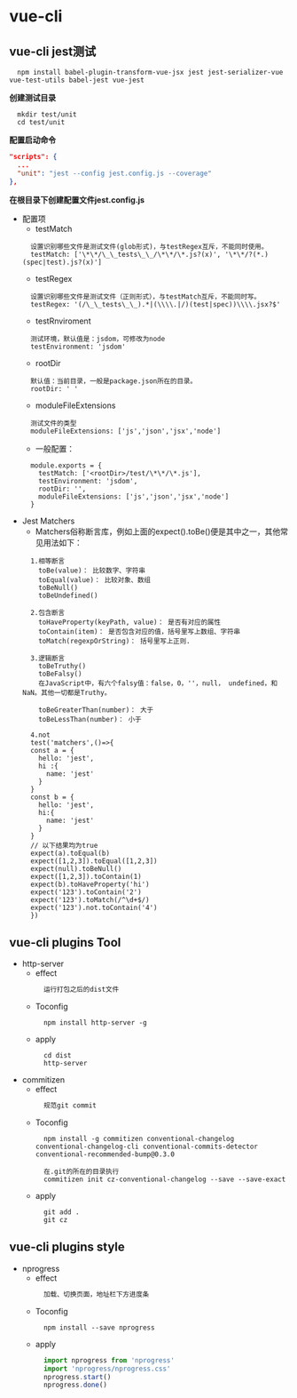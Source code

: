 # vue-cli
## vue-cli jest测试

```
  npm install babel-plugin-transform-vue-jsx jest jest-serializer-vue vue-test-utils babel-jest vue-jest
```

**创建测试目录**
```
  mkdir test/unit
  cd test/unit
```

**配置启动命令**
```json
"scripts": {
  ...
  "unit": "jest --config jest.config.js --coverage"
},
```

**在根目录下创建配置文件jest.config.js**
+ 配置项
  + testMatch
  ```
    设置识别哪些文件是测试文件(glob形式)，与testRegex互斥，不能同时使用。
    testMatch: ['\*\*/\_\_tests\_\_/\*\*/\*.js?(x)', '\*\*/?(*.)(spec|test).js?(x)']
  ```
  + testRegex
  ```
    设置识别哪些文件是测试文件（正则形式），与testMatch互斥，不能同时写。
    testRegex: '(/\_\_tests\_\_).*|(\\\\.|/)(test|spec))\\\\.jsx?$'
  ```
  + testRnviroment
  ```
    测试环境，默认值是：jsdom，可修改为node
    testEnvironment: 'jsdom'
  ```
  + rootDir
  ```
    默认值：当前目录，一般是package.json所在的目录。
    rootDir: ' '
  ```
  + moduleFileExtensions
  ```
    测试文件的类型
    moduleFileExtensions: ['js','json','jsx','node']
  ```
  + 一般配置：
  ```
    module.exports = {
      testMatch: ['<rootDir>/test/\*\*/\*.js'],
      testEnvironment: 'jsdom',
      rootDir: '',
      moduleFileExtensions: ['js','json','jsx','node']
    }
  ```
+ Jest Matchers
  + Matchers俗称断言库，例如上面的expect().toBe()便是其中之一，其他常见用法如下：
  ```
    1.相等断言
      toBe(value)： 比较数字、字符串
      toEqual(value)： 比较对象、数组
      toBeNull()
      toBeUndefined()
  ```
  ```
    2.包含断言
      toHaveProperty(keyPath, value)： 是否有对应的属性
      toContain(item)： 是否包含对应的值，括号里写上数组、字符串
      toMatch(regexpOrString)： 括号里写上正则.
  ```
  ```
    3.逻辑断言
      toBeTruthy()
      toBeFalsy()
      在JavaScript中，有六个falsy值：false，0，''，null， undefined，和NaN。其他一切都是Truthy。

      toBeGreaterThan(number)： 大于
      toBeLessThan(number)： 小于
  ```
  ```
    4.not
    test('matchers',()=>{
    const a = {
      hello: 'jest',
      hi :{
        name: 'jest'
      }
    }
    const b = {
      hello: 'jest',
      hi:{
        name: 'jest'
      }
    }
    // 以下结果均为true
    expect(a).toEqual(b)
    expect([1,2,3]).toEqual([1,2,3])
    expect(null).toBeNull()
    expect([1,2,3]).toContain(1)
    expect(b).toHaveProperty('hi')
    expect('123').toContain('2')
    expect('123').toMatch(/^\d+$/)
    expect('123').not.toContain('4')
    })
  ```
## vue-cli plugins Tool
+ http-server
  - effect 
    ```txt
      运行打包之后的dist文件
    ```
  - Toconfig
    ```
      npm install http-server -g
    ```
  - apply
    ```
      cd dist
      http-server
    ```
+ commitizen
  - effect
    ```txt
      规范git commit
    ```
  - Toconfig
    ```
      npm install -g commitizen conventional-changelog conventional-changelog-cli conventional-commits-detector conventional-recommended-bump@0.3.0

      在.git的所在的目录执行
      commitizen init cz-conventional-changelog --save --save-exact
    ```
  - apply
    ```
      git add .
      git cz
    ```

## vue-cli plugins style
+ nprogress
  - effect
    ```txt
      加载、切换页面，地址栏下方进度条
    ```
  - Toconfig
    ```
      npm install --save nprogress
    ```
  - apply
    ```js
      import nprogress from 'nprogress'
      import 'nprogress/nprogress.css'
      nprogress.start()
      nprogress.done()
    ```